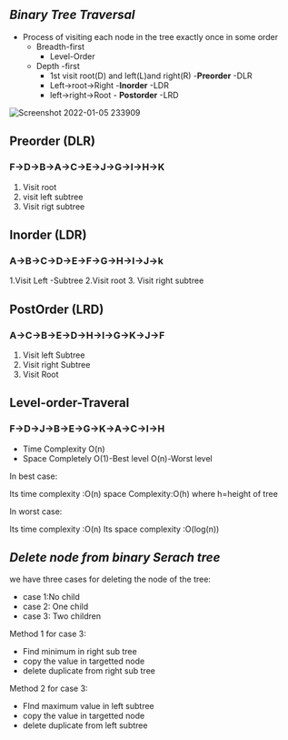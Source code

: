 ## **_Binary Tree Traversal_**

- Process of visiting each node in the tree exactly once in some order
  - Breadth-first
    - Level-Order
  - Depth -first
    - 1st visit root(D) and left(L)and right(R) -**Preorder** -DLR
    - Left->root->Right -**Inorder** -LDR
    - left->right->Root - **Postorder** -LRD

![Screenshot 2022-01-05 233909](https://user-images.githubusercontent.com/65161301/148265767-1e0b8b96-0521-4b62-b218-6e49d8096dee.png)

## **Preorder (DLR)**

### F->D->B->A->C->E->J->G->I->H->K

1. Visit root
2. visit left subtree
3. Visit rigt subtree

## **Inorder (LDR)**

### A->B->C->D->E->F->G->H->I->J->k

1.Visit Left -Subtree
2.Visit root 3. Visit right subtree

## **PostOrder (LRD)**

### A->C->B->E->D->H->I->G->K->J->F

1. Visit left Subtree
2. Visit right Subtree
3. Visit Root

## **Level-order-Traveral**

### F->D->J->B->E->G->K->A->C->I->H

- Time Complexity O(n)
- Space Completely O(1)-Best level O(n)-Worst level

In best case:

Its time complexity :O(n)
space Complexity:O(h) where h=height of tree

In worst case:

Its time complexity :O(n)
Its space complexity :O(log(n))

## **_Delete node from binary Serach tree_**

we have three cases for deleting the node of the tree:

- case 1:No child
- case 2: One child
- case 3: Two children

Method 1 for case 3:

- Find minimum in right sub tree
- copy the value in targetted node
- delete duplicate from right sub tree

Method 2 for case 3:

- FInd maximum value in left subtree
- copy the value in targetted node
- delete duplicate from left subtree
